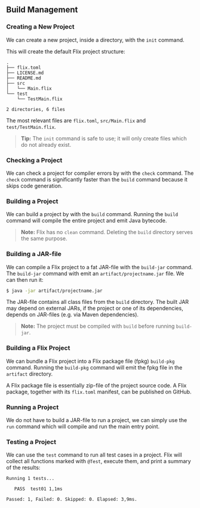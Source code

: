 ## Build Management

### Creating a New Project

We can create a new project, inside a directory, with the `init` command. 

This will create the default Flix project structure:

```
.
├── flix.toml
├── LICENSE.md
├── README.md
├── src
│   └── Main.flix
└── test
    └── TestMain.flix

2 directories, 6 files
```

The most relevant files are `flix.toml`, `src/Main.flix` and
`test/TestMain.flix`.

> **Tip:** The `init` command is safe to use; it will only create files which do
> not already exist. 

### Checking a Project

We can check a project for compiler errors by with the `check` command. The
`check` command is significantly faster than the `build` command because it
skips code generation. 

### Building a Project

We can build a project by with the `build` command. Running the `build` command
will compile the entire project and emit Java bytecode. 

> **Note:** Flix has no `clean` command. Deleting the `build` directory serves
> the same purpose.

### Building a JAR-file

We can compile a Flix project to a fat JAR-file with the `build-jar` command.
The `build-jar` command with emit an `artifact/projectname.jar` file. We can
then run it: 

```bash
$ java -jar artifact/projectname.jar
```

The JAR-file contains all class files from the `build` directory. The built JAR
may depend on external JARs, if the project or one of its dependencies, depends
on JAR-files (e.g. via Maven dependencies). 

> **Note:** The project must be compiled with `build` before running
> `build-jar`.

### Building a Flix Project

We can bundle a Flix project into a Flix package file (fpkg) `build-pkg`
command. Running the `build-pkg` command will emit the fpkg file in the
`artifact` directory. 

A Flix package file is essentially zip-file of the project source code. A Flix
package, together with its `flix.toml` manifest, can be published on GitHub.

### Running a Project

We do not have to build a JAR-file to run a project, we can simply use the `run`
command which will compile and run the main entry point.

### Testing a Project

We can use the `test` command to run all test cases in a project. Flix will
collect all functions marked with `@Test`, execute them, and print a summary of
the results:

```
Running 1 tests...

   PASS  test01 1,1ms

Passed: 1, Failed: 0. Skipped: 0. Elapsed: 3,9ms.
```
